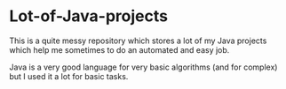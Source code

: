 # Lot-of-Java-projects
This is a quite messy repository which stores a lot of my Java projects which help me sometimes to do an automated and easy job.

Java is a very good language for very basic algorithms (and for complex) but I used it a lot for basic tasks.
